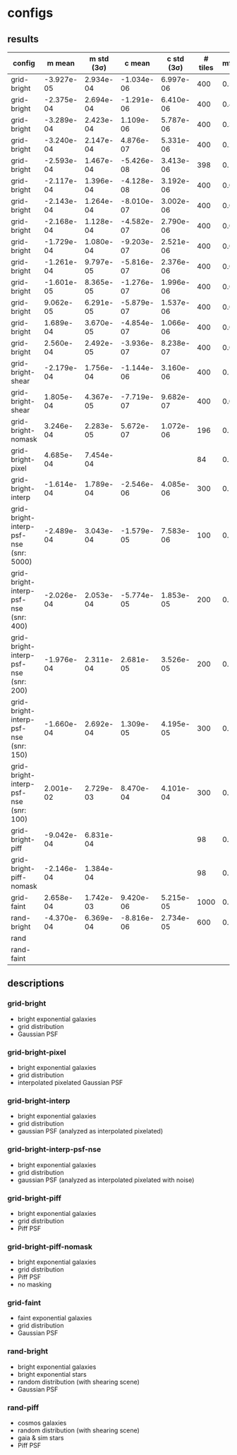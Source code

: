 # configs

## results

| config | m mean | m std (3σ) | c mean | c std (3σ) | # tiles | mfrac |
|---|---|---|---|---|---|---|
| grid-bright | -3.927e-05 | 2.934e-04 | -1.034e-06 | 6.997e-06 | 400 | 0.5 |
| grid-bright | -2.375e-04 | 2.694e-04 | -1.291e-06 | 6.410e-06 | 400 | 0.4 |
| grid-bright | -3.289e-04 | 2.423e-04 | 1.109e-06 | 5.787e-06 | 400 | 0.3 |
| grid-bright | -3.240e-04 | 2.147e-04 | 4.876e-07 | 5.331e-06 | 400 | 0.2 |
| grid-bright | -2.593e-04 | 1.467e-04 | -5.426e-08 | 3.413e-06 | 398 | 0.1 |
| grid-bright | -2.117e-04 | 1.396e-04 | -4.128e-08 | 3.192e-06 | 400 | 0.09 |
| grid-bright | -2.143e-04 | 1.264e-04 | -8.010e-07 | 3.002e-06 | 400 | 0.08 |
| grid-bright | -2.168e-04 | 1.128e-04 | -4.582e-07 | 2.790e-06 | 400 | 0.07 |
| grid-bright | -1.729e-04 | 1.080e-04 | -9.203e-07 | 2.521e-06 | 400 | 0.06 |
| grid-bright | -1.261e-04 | 9.797e-05 | -5.816e-07 | 2.376e-06 | 400 | 0.05 |
| grid-bright | -1.601e-05 | 8.365e-05 | -1.276e-07 | 1.996e-06 | 400 | 0.04 |
| grid-bright | 9.062e-05 | 6.291e-05 | -5.879e-07 | 1.537e-06 | 400 | 0.03 |
| grid-bright | 1.689e-04 | 3.670e-05 | -4.854e-07 | 1.066e-06 | 400 | 0.02 |
| grid-bright | 2.560e-04 | 2.492e-05 | -3.936e-07 | 8.238e-07 | 400 | 0.01 |
| grid-bright-shear | -2.179e-04 | 1.756e-04 | -1.144e-06 | 3.160e-06 | 400 | 0.1 |
| grid-bright-shear | 1.805e-04 | 4.367e-05 | -7.719e-07 | 9.682e-07 | 400 | 0.02 |
| grid-bright-nomask | 3.246e-04 | 2.283e-05 | 5.672e-07 | 1.072e-06 | 196 | 0.1 |
| grid-bright-pixel | 4.685e-04 | 7.454e-04 |  |  | 84 | 0.1 |
| grid-bright-interp | -1.614e-04 | 1.789e-04 | -2.546e-06 | 4.085e-06 | 300 | 0.1 |
| grid-bright-interp-psf-nse (snr: 5000) | -2.489e-04 | 3.043e-04 | -1.579e-05 | 7.583e-06 | 100 | 0.1 |
| grid-bright-interp-psf-nse (snr: 400) | -2.026e-04 | 2.053e-04 | -5.774e-05 | 1.853e-05 | 200 | 0.1 |
| grid-bright-interp-psf-nse (snr: 200) | -1.976e-04 | 2.311e-04 | 2.681e-05 | 3.526e-05 | 200 | 0.1 |
| grid-bright-interp-psf-nse (snr: 150) | -1.660e-04 | 2.692e-04 | 1.309e-05 | 4.195e-05 | 300 | 0.1 |
| grid-bright-interp-psf-nse (snr: 100) | 2.001e-02 | 2.729e-03 | 8.470e-04 | 4.101e-04 | 300 | 0.1 |
| grid-bright-piff | -9.042e-04 | 6.831e-04 |  |  | 98 | 0.1 |
| grid-bright-piff-nomask | -2.146e-04 | 1.384e-04 |  |  | 98 | 0.1 |
| grid-faint | 2.658e-04 | 1.742e-03 | 9.420e-06 | 5.215e-05 | 1000 | 0.1 |
| rand-bright | -4.370e-04 | 6.369e-04 | -8.816e-06 | 2.734e-05 | 600 | 0.1 |
| rand |  |  |  |  |  |  |
| rand-faint |  |  |  |  |  |  |

## descriptions

### grid-bright

- bright exponential galaxies
- grid distribution
- Gaussian PSF

### grid-bright-pixel

- bright exponential galaxies
- grid distribution
- interpolated pixelated Gaussian PSF

### grid-bright-interp

- bright exponential galaxies
- grid distribution
- gaussian PSF (analyzed as interpolated pixelated)

### grid-bright-interp-psf-nse

- bright exponential galaxies
- grid distribution
- gaussian PSF (analyzed as interpolated pixelated with noise)

### grid-bright-piff

- bright exponential galaxies
- grid distribution
- Piff PSF

### grid-bright-piff-nomask

- bright exponential galaxies
- grid distribution
- Piff PSF
- no masking

### grid-faint

- faint exponential galaxies
- grid distribution
- Gaussian PSF

### rand-bright

- bright exponential galaxies
- bright exponential stars
- random distribution (with shearing scene)
- Gaussian PSF

### rand-piff

- cosmos galaxies
- random distribution (with shearing scene)
- gaia & sim stars
- Piff PSF
